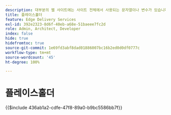 ```yaml
---
description: 대부분의 웹 사이트에는 사이트 전체에서 사용되는 문자열이나 변수가 있습니다. 특히 다국어를 지원해야 하는 사이트에서는 이러한 값을 하드코딩하는 것은 좋지 않습니다. 대신 플레이스홀더를 중앙에서 사용하고 관리할 수 있습니다.
title: 플레이스홀더
feature: Edge Delivery Services
exl-id: 392e2323-8d6f-40eb-a68e-51baeee7fc2d
role: Admin, Architect, Developer
index: false
hide: true
hidefromtoc: true
source-git-commit: 1e69fd3abf8dad01886007bc16b2ed0d0df0777c
workflow-type: tm+mt
source-wordcount: '45'
ht-degree: 100%

---
```


# 플레이스홀더

{{$include 436ab1a2-cdfe-47f8-89a0-b9bc5586bb7f}}

